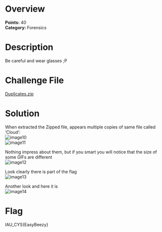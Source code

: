 # Overview
<b> Points:</b> 40
<br>
<b>Category:</b> Forensics

# Description
Be careful and wear glasses ;P


# Challenge File
[Duplicates.zip](./Duplicates.zip.jpg)

# Solution
When extracted the Zipped file, appears multiple copies of same file called ‘Cloud’:
<br>
![image10](https://github.com/mtalbugaey/UNSEEN-Flag-2-CTF-Writeups/assets/126514202/ab7d264c-c99d-466c-ace8-fd37e195e464)
<br>
![image11](https://github.com/mtalbugaey/UNSEEN-Flag-2-CTF-Writeups/assets/126514202/1088d864-dc33-45e8-a6b7-edbc9ef9331e)

Nothing impress about them, but if you smart you will notice that the size of some GIFs are different 
<br>
![image12](https://github.com/mtalbugaey/UNSEEN-Flag-2-CTF-Writeups/assets/126514202/298f77cd-1d2b-4b72-b5df-65b7bd6b451a)

Look clearly there is part of the flag 
<br>
![image13](https://github.com/mtalbugaey/UNSEEN-Flag-2-CTF-Writeups/assets/126514202/0f963936-23ae-434b-b98a-64b4f9325285)

Another look and here it is
<br>
![image14](https://github.com/mtalbugaey/UNSEEN-Flag-2-CTF-Writeups/assets/126514202/ffecf7eb-bb2d-45e3-97c5-9aa3a38fa759)


# Flag
IAU_CYS{EasyBeezy}
